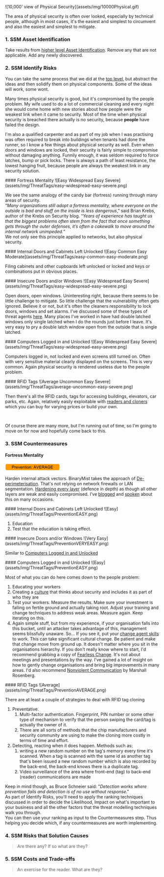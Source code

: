 <!--- Physical -->
<a name="physical"/>
![10,000' view of Physical Security](assets/img/10000Physical.gif)

The area of physical security is often over looked, especially by technical people, although in most cases, it's the easiest and simplest to circumvent and also the easiest and simplest to mitigate.

### 1. SSM Asset Identification
Take results from [higher level Asset Identification](#1-ssm-asset-identification). Remove any that are not applicable. Add any newly discovered.

### 2. SSM Identify Risks
You can take the same process that we did at the [top level](#2-ssm-identify-risks), but abstract the ideas and then solidify them on physical components. Some of the ideas will work, some wont.

Many times physical security is good, but it's compromised by the people problem. My wife used to do a lot of commercial cleaning and every night she would come home with new stories about how people were the weakest link when it came to security. Most of the time when physical security is breached there actually is no security, because **people** have failed the design.

I'm also a qualified carpenter and as part of my job when I was practising was often required to break into buildings when tenants had done the runner, so I know a few things about physical security as well. Even when doors and windows are locked, their security is fairly simple to compromise without damaging anything. Funnily enough, it was seldom required to force latches, bump or pick locks. There is always a path of least resistance, the lowest hanging fruit, because people are always the weakest link in any security solution.

<a name="physical-identify-risks-fortress-mentality"/>
#### Fortress Mentality
![Easy Widespread Easy Severe](assets/img/ThreatTags/easy-widespread-easy-severe.png)

We see the same analogy of the candy bar (fortress) running through many areas of security.  
“_Many organizations still adopt a fortress mentality, where everyone on the outside is bad and stuff on the inside is less dangerous_,” said Brian Krebs, author of the Krebs on Security blog. “_Years of experience has taught us that the biggest problems often stem from the fact that once something gets through the outer defenses, it’s often a cakewalk to move around the internal network unimpeded._”  
We not only see this principle applied to networks, but also physical security.

<a name="physical-identify-risks-internal-doors-and-cabinets-unlocked"/>
#### Internal Doors and Cabinets Left Unlocked
![Easy Common Easy Moderate](assets/img/ThreatTags/easy-common-easy-moderate.png)

Filing cabinets and other cupboards left unlocked or locked and keys or combinations put in obvious places.

<a name="physical-identify-risks-insecure-doors-windows"/>
#### Insecure Doors and/or Windows
![Easy Widespread Easy Severe](assets/img/ThreatTags/easy-widespread-easy-severe.png)

Open doors, open windows. Uninteresting right, because there seems to be little challenge to mitigate. So little challenge that the vulnerability often gets ignored. Believe it or not, but it's often the cleaners responsibility to lock doors, windows and set alarms. I've discussed some of these types of threat agents [here](http://blog.binarymist.net/2012/11/04/sanitising-user-input-from-browser-part-1/#threat-agents). Many places I've worked in have had double latched windows only single latched when I do the rounds just before I leave. It's very easy to pry a double latch window open from the outside that is single latched.

<a name="physical-identify-risks-computers-logged-in-unlocked"/>
#### Computers Logged in and Unlocked
![Easy Widespread Easy Severe](assets/img/ThreatTags/easy-widespread-easy-severe.png)

Computers logged in, not locked and even screens still turned on. Often with very sensitive material clearly displayed on the screens. This is very common. Again physical security is rendered useless due to the people problem.

<a name="physical-identify-risks-rfid"/>
#### RFID Tags
![Average Uncommon Easy Severe](assets/img/ThreatTags/average-uncommon-easy-severe.png)

Then there's all the RFID cards, tags for accessing buildings, elevators, car parks, etc. Again, relatively easily exploitable with [readers and cloners](http://proxmark3.com/products/PM3KIT/) which you can buy for varying prices or build your own.

<br>

Of course there are many more, but I'm running out of time, so I'm going to move on for now and hopefully come back to this.

### 3. SSM Countermeasures
<a name="physical-countermeasures-fortress-mentality"/>

#### Fortress Mentality
![Average](assets/img/ThreatTags/PreventionAVERAGE.png)

Harden internal attack vectors. BinaryMist takes the approach of [De-perimeterisation](http://blog.binarymist.net/2014/12/27/installation-hardening-of-debian-web-server/#fire-walling). That's   not relying on network firewalls or LAN segmentation. [Hardening every layer](http://blog.binarymist.net/2014/12/27/installation-hardening-of-debian-web-server/#fire-walling) (defence in depth) as though all other layers are weak and easily compromised. I've [blogged](http://blog.binarymist.net/2012/11/04/sanitising-user-input-from-browser-part-1/#defense-in-depth) and [spoken](http://blog.binarymist.net/presentations-publications/#whats-our-software-doing-with-all-that-user-input) about this on many occasions.

<a name="physical-countermeasures-internal-doors-and-cabinets-unlocked"/>
#### Internal Doors and Cabinets Left Unlocked
![Easy](assets/img/ThreatTags/PreventionEASY.png)

1. Education
2. Test that the education is taking effect.

<a name="physical-countermeasures-insecure-doors-windows"/>
#### Insecure Doors and/or Windows
![Very Easy](assets/img/ThreatTags/PreventionVERYEASY.png)

Similar to [Computers Logged in and Unlocked](#computers-logged-in-and-unlocked)

<a name="physical-countermeasures-computers-logged-in-unlocked"/>
#### Computers Logged in and Unlocked
![Easy](assets/img/ThreatTags/PreventionEASY.png)

Most of what you can do here comes down to the people problem:

1. Educating your workers
3. Creating a [culture](http://blog.binarymist.net/2014/04/26/culture-in-the-work-place/) that thinks about security and includes it as part of who they are
4. Test your workers. Measure the results. Make sure your investment is falling on fertile ground and actually taking root. Adjust your training and change techniques to address weak areas. Measure again. Keep iterating on this.
3. Again simple stuff, but from my experience, if your organisation falls into this bucket, until an attacker takes advantage of this, management seems blissfully unaware. So... If you see it, put your [change agent skills](http://blog.binarymist.net/2014/04/26/culture-in-the-work-place/#effecting-change) to work. This can take significant cultural change. Be patient and make that change move from ground up. It doesn't matter where you sit in the organisations hierarchy. If you don't really know where to start, I'd recommend grabbing a copy of [Fearless Change](http://blog.binarymist.net/2013/06/22/ideas-for-more-effective-meetings-and-presentations/). It's not about meetings and presentations by the way. I've gained a lot of insight on how to gently change organisations and bring big improvements in many areas. I'd also recommend [Nonviolent Communication](http://en.wikipedia.org/wiki/Nonviolent_Communication) by Marshall Rosenberg.

<a name="physical-countermeasures-rfid"/>
#### RFID Tags
![Average](assets/img/ThreatTags/PreventionAVERAGE.png)

There are at least a couple of strategies to deal with RFID tag cloning

1. Preventative.
    1. Multi-factor authentication. Fingerprint, PIN number or some other type of mechanism to verify that the person swiping the card/tag is actually the owner of it.
    2. There are all sorts of methods that the chip manufacturers and security community are using to make the cloning more costly in terms of time and effort.
2. Detecting, reacting when it does happen. Methods such as:
    1. writing a new random number on the tag's memory every time it's scanned. When a tag is scanned with the same id as another tag that's been issued a new random number which is also recorded by the back-end, the back-end knows there is a duplicate tag.
    2. Video surveillance of the area where front-end (tag) to back-end (reader) communications are made

Keep in mind though, as Bruce Schneier said: "_Detection works where prevention fails and detection is of no use without response_."  
As part of Identify Risks, you'll need to apply the ranking techniques discussed in order to decide the Likelihood, Impact on what's important to your business and all the other factors that the threat modelling techniques walk you through.  
You can then use your ranking as input to the Countermeasures step. Thus helping you decide which, if any countermeasures are worth implementing.

### 4. SSM Risks that Solution Causes
> Are there any? If so what are they?

### 5. SSM Costs and Trade-offs
> An exercise for the reader. What are they?
